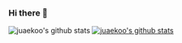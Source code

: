 ### Hi there 👋

![juaekoo's github stats](https://github-readme-stats.vercel.app/api?username=juaekoo&show_icons=true&theme=graywhite)
[![juaekoo's github stats](https://github-readme-stats.vercel.app/api/top-langs/?username=juaekoo&show_icons=true&hide_border=true&title_color=004386&icon_color=004386&layout=compact)](https://github.com/juaekoo)

<!--
**juaekoo/juaekoo** is a ✨ _special_ ✨ repository because its `README.md` (this file) appears on your GitHub profile.

Here are some ideas to get you started:

- 🔭 I’m currently working on ...
- 🌱 I’m currently learning ...
- 👯 I’m looking to collaborate on ...
- 🤔 I’m looking for help with ...
- 💬 Ask me about ...
- 📫 How to reach me: ...
- 😄 Pronouns: ...
- ⚡ Fun fact: ...
-->
